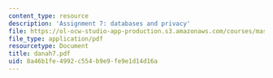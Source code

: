 ```yaml
---
content_type: resource
description: 'Assignment 7: databases and privacy'
file: https://ol-ocw-studio-app-production.s3.amazonaws.com/courses/mas-963-techno-identity-who-we-are-and-how-we-perceive-ourselves-and-others-spring-2002/8a46b1fe4992c554b9e9fe9e1d14d16a_danah7.pdf
file_type: application/pdf
resourcetype: Document
title: danah7.pdf
uid: 8a46b1fe-4992-c554-b9e9-fe9e1d14d16a
---
```


